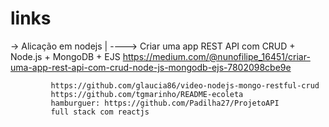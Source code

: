 # links
-> Alicação em nodejs
      |
      \----> Criar uma app REST API com CRUD + Node.js + MongoDB + EJS
             https://medium.com/@nunofilipe_16451/criar-uma-app-rest-api-com-crud-node-js-mongodb-ejs-7802098cbe9e

             https://github.com/glaucia86/video-nodejs-mongo-restful-crud
             https://github.com/tgmarinho/README-ecoleta
             hamburguer: https://github.com/Padilha27/ProjetoAPI
             full stack com reactjs
